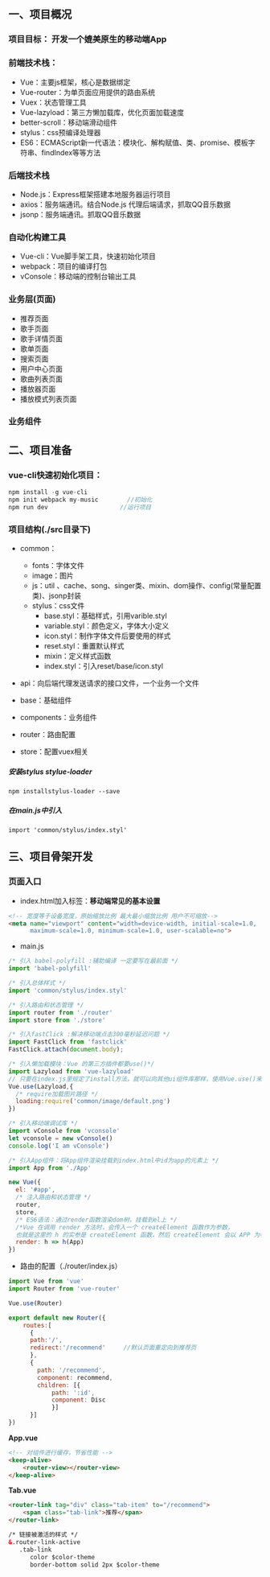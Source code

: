 ## 一、项目概况

### 项目目标： 开发一个媲美原生的移动端App

### 前端技术栈：

- Vue：主要js框架，核心是数据绑定
- Vue-router：为单页面应用提供的路由系统
- Vuex：状态管理工具
- Vue-lazyload：第三方懒加载库，优化页面加载速度
- better-scroll：移动端滑动组件
- stylus：css预编译处理器
- ES6：ECMAScript新一代语法：模块化、解构赋值、类、promise、模板字符串、findIndex等等方法

### 后端技术栈

- Node.js：Express框架搭建本地服务器运行项目
- axios：服务端通讯。结合Node.js 代理后端请求，抓取QQ音乐数据
- jsonp：服务端通讯。抓取QQ音乐数据

### 自动化构建工具

- Vue-cli：Vue脚手架工具，快速初始化项目
- webpack：项目的编译打包
- vConsole：移动端的控制台输出工具

### 业务层(页面)

- 推荐页面
- 歌手页面
- 歌手详情页面
- 歌单页面
- 搜索页面
- 用户中心页面
- 歌曲列表页面
- 播放器页面
- 播放模式列表页面

### 业务组件

## 二、项目准备

### vue-cli快速初始化项目：

```js
npm install -g vue-cli
npm init webpack my-music        //初始化
npm run dev 				   //运行项目
```

### 项目结构(./src目录下)

- common：
  - fonts：字体文件
  - image：图片
  - js：util 、cache、song、singer类、mixin、dom操作、config(常量配置类)、jsonp封装
  - stylus：css文件
    - base.styl：基础样式，引用varible.styl
    - variable.styl：颜色定义，字体大小定义
    - icon.styl：制作字体文件后要使用的样式
    - reset.styl：重置默认样式
    - mixin：定义样式函数
    - index.styl：引入reset/base/icon.styl

- api：向后端代理发送请求的接口文件，一个业务一个文件
- base：基础组件
- components：业务组件
- router：路由配置
- store：配置vuex相关

##### 安装stylus stylue-loader

```npm installstylus-loader --save ```

##### 在main.js中引入

```import 'common/stylus/index.styl'```

## 三、项目骨架开发

### 页面入口

- index.html加入<meta>标签：**移动端常见的基本设置**

```html
<!-- 宽度等于设备宽度，原始缩放比例 最大最小缩放比例 用户不可缩放-->
<meta name="viewport" content="width=device-width, initial-scale=1.0, 
      maximum-scale=1.0, minimum-scale=1.0, user-scalable=no">
```

- main.js

```js
/* 引入 babel-polyfill :辅助编译 一定要写在最前面 */
import 'babel-polyfill'

/* 引入总体样式 */
import 'common/stylus/index.styl'

/* 引入路由和状态管理 */
import router from './router'
import store from './store'

/* 引入fastClick :解决移动端点击300毫秒延迟问题 */
import FastClick from 'fastclick'
FastClick.attach(document.body);

/* 引入懒加载模块：Vue 的第三方插件都要use()*/
import Lazyload from 'vue-lazyload'
// 只要在index.js里规定了install方法，就可以向其他ui组件库那样，使用Vue.use()来全局使用
Vue.use(Lazyload,{
  /* require加载图片路径 */
  loading:require('common/image/default.png')
})

/* 引入移动端调试库 */
import vConsole from 'vconsole'
let vconsole = new vConsole()
console.log('I am vConsole')

/* 引入App组件：将App组件渲染挂载到index.html中id为app的元素上 */
import App from './App'

new Vue({
  el: '#app',
  /* 注入路由和状态管理 */
  router,
  store,
  /* ES6语法：通过render函数渲染dom树，挂载到el上 */
  /*Vue 在调用 render 方法时，会传入一个 createElement 函数作为参数，
  也就是这里的 h 的实参是 createElement 函数，然后 createElement 会以 APP 为参数进行调用*/
  render: h => h(App)
})
```

- 路由的配置（./router/index.js）

```js
import Vue from 'vue'
import Router from 'vue-router'

Vue.use(Router)

export default new Router({
    routes:[
      {
      path:'/',
      redirect:'/recommend'     //默认页面重定向到推荐页
      },
      {
        path: '/recommend',
        component: recommend,
        children: [{
            path: ':id', 
            component: Disc
            }]
      }]
})
```
**App.vue**
```html
<!-- 对组件进行缓存，节省性能 -->
<keep-alive>
	<router-view></router-view>
</keep-alive>
```
**Tab.vue**
```html
<router-link tag="div" class="tab-item" to="/recommend">
    <span class="tab-link">推荐</span>
</router-link>

/* 链接被激活的样式 */
&.router-link-active
   .tab-link
      color $color-theme
      border-bottom solid 2px $color-theme
```

